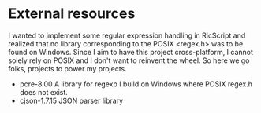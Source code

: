 # External resources

I wanted to implement some regular expression handling in RicScript and
realized that no library corresponding to the POSIX <regex.h> was to be
found on Windows. Since I aim to have this project cross-platform, I cannot
solely rely on POSIX and I don't want to reinvent the wheel.
So here we go folks, projects to power my projects. 

- pcre-8.00
  A library for regexp I build on Windows where POSIX regex.h does not exist.
- cjson-1.7.15
  JSON parser library


